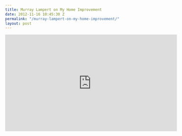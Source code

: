 ```yaml
---
title: Murray Lampert on My Home Improvement
date: 2012-11-16 10:45:30 Z
permalink: "/murray-lampert-on-my-home-improvement/"
layout: post
---
```


<iframe src="http://www.youtube.com/embed/UlnOqu2-NLk?rel=0" width="560" height="315" frameborder="0" allowfullscreen="allowfullscreen"></iframe>
